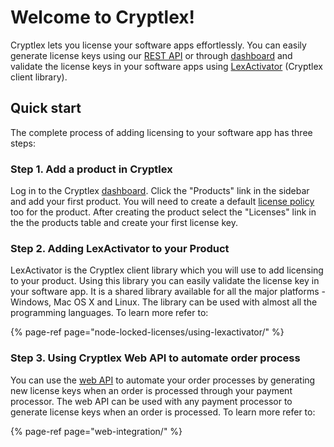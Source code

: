 # Welcome to Cryptlex!

Cryptlex lets you license your software apps effortlessly. You can easily generate license keys using our [REST API](https://api.cryptlex.com/v3/docs) or through [dashboard](https://app.cryptlex.com/) and validate the license keys in your software apps using [LexActivator](https://docs.cryptlex.com/node-locked-licenses/overview) \(Cryptlex client library\).

## Quick start

The complete process of adding licensing to your software app has three steps:

### Step 1. Add a product in Cryptlex

Log in to the Cryptlex [dashboard](https://app.cryptlex.com/). Click the "Products" link in the sidebar and add your first product. You will need to create a default [license policy](https://docs.cryptlex.com/license-management/license-policies) too for the product. After creating the product select the "Licenses" link in the the products table and create your first license key.

### Step 2. Adding LexActivator to your Product

LexActivator is the Cryptlex client library which you will use to add licensing to your product. Using this library you can easily validate the license key in your software app. It is a shared library available for all the major platforms - Windows, Mac OS X and Linux. The library can be used with almost all the programming languages. To learn more refer to:

{% page-ref page="node-locked-licenses/using-lexactivator/" %}

### Step 3. Using Cryptlex Web API to automate order process

You can use the [web API](https://api.cryptlex.com/v3/docs) to automate your order processes by generating new license keys when an order is processed through your payment processor. The web API can be used with any payment processor to generate license keys when an order is processed. To learn more refer to:

{% page-ref page="web-integration/" %}



